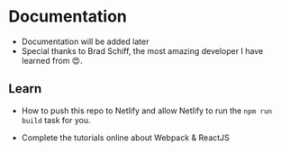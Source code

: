 # Documentation

- Documentation will be added later
- Special thanks to Brad Schiff, the most amazing developer I have learned from 😍.

## Learn

- How to push this repo to Netlify and allow Netlify to run the `npm run build` task for you.

- Complete the tutorials online about Webpack & ReactJS
